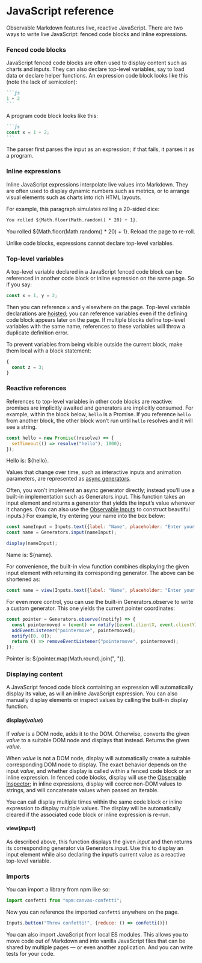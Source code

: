 # JavaScript reference

Observable Markdown features live, reactive JavaScript. There are two ways to write live JavaScript: fenced code blocks and inline expressions.

### Fenced code blocks

JavaScript fenced code blocks are often used to display content such as charts and inputs. They can also declare top-level variables, say to load data or declare helper functions. An expression code block looks like this (note the lack of semicolon):

````md
```js
1 + 2
```
````

A program code block looks like this:

````md
```js
const x = 1 + 2;
```
````

The parser first parses the input as an expression; if that fails, it parses it as a program.

### Inline expressions

Inline JavaScript expressions interpolate live values into Markdown. They are often used to display dynamic numbers such as metrics, or to arrange visual elements such as charts into rich HTML layouts.

For example, this paragraph simulates rolling a 20-sided dice:

```md
You rolled ${Math.floor(Math.random() * 20) + 1}.
```

You rolled ${Math.floor(Math.random() * 20) + 1}. Reload the page to re-roll.

Unlike code blocks, expressions cannot declare top-level variables.

### Top-level variables

A top-level variable declared in a JavaScript fenced code block can be referenced in another code block or inline expression on the same page. So if you say:

```js show
const x = 1, y = 2;
```

Then you can reference `x` and `y` elsewhere on the page. Top-level variable declarations are [hoisted](https://developer.mozilla.org/en-US/docs/Glossary/Hoisting); you can reference variables even if the defining code block appears later on the page. If multiple blocks define top-level variables with the same name, references to these variables will throw a duplicate definition error.

To prevent variables from being visible outside the current block, make them local with a block statement:

```js show
{
  const z = 3;
}
```

### Reactive references

References to top-level variables in other code blocks are reactive: promises are implicitly awaited and generators are implicitly consumed. For example, within the block below, `hello` is a Promise. If you reference `hello` from another block, the other block won’t run until `hello` resolves and it will see a string.

```js show
const hello = new Promise((resolve) => {
  setTimeout(() => resolve("hello"), 1000);
});
```

Hello is: ${hello}.

Values that change over time, such as interactive inputs and animation parameters, are represented as [async generators](https://developer.mozilla.org/en-US/docs/Web/JavaScript/Reference/Global_Objects/Generator).

Often, you won’t implement an async generator directly; instead you’ll use a built-in implementation such as Generators.input. This function takes an input element and returns a generator that yields the input’s value whenever it changes. (You can also use the [Observable Inputs](https://github.com/observablehq/inputs) to construct beautiful inputs.) For example, try entering your name into the box below:

```js show
const nameInput = Inputs.text({label: "Name", placeholder: "Enter your name"});
const name = Generators.input(nameInput);

display(nameInput);
```

Name is: ${name}.

For convenience, the built-in view function combines displaying the given input element with returning its corresponding generator. The above can be shortened as:

```js no-run
const name = view(Inputs.text({label: "Name", placeholder: "Enter your name"}));
```

For even more control, you can use the built-in Generators.observe to write a custom generator. This one yields the current pointer coordinates:

```js show
const pointer = Generators.observe((notify) => {
  const pointermoved = (event) => notify([event.clientX, event.clientY]);
  addEventListener("pointermove", pointermoved);
  notify([0, 0]);
  return () => removeEventListener("pointermove", pointermoved);
});
```

Pointer is: ${pointer.map(Math.round).join(", ")}.

### Displaying content

A JavaScript fenced code block containing an expression will automatically display its value, as will an inline JavaScript expression. You can also manually display elements or inspect values by calling the built-in display function.

#### display(*value*)

If *value* is a DOM node, adds it to the DOM. Otherwise, converts the given *value* to a suitable DOM node and displays that instead. Returns the given *value*.

When *value* is not a DOM node, display will automatically create a suitable corresponding DOM node to display. The exact behavior depends on the input *value*, and whether display is called within a fenced code block or an inline expression. In fenced code blocks, display will use the [Observable Inspector](https://github.com/observablehq/inspector); in inline expressions, display will coerce non-DOM values to strings, and will concatenate values when passed an iterable.

You can call display multiple times within the same code block or inline expression to display multiple values. The display will be automatically cleared if the associated code block or inline expression is re-run.

#### view(*input*)

As described above, this function displays the given *input* and then returns its corresponding generator via Generators.input. Use this to display an input element while also declaring the input’s current value as a reactive top-level variable.

### Imports

You can import a library from npm like so:

```js show
import confetti from "npm:canvas-confetti";
```

Now you can reference the imported `confetti` anywhere on the page.

```js show
Inputs.button("Throw confetti!", {reduce: () => confetti()})
```

You can also import JavaScript from local ES modules. This allows you to move code out of Markdown and into vanilla JavaScript files that can be shared by multiple pages — or even another application. And you can write tests for your code.
